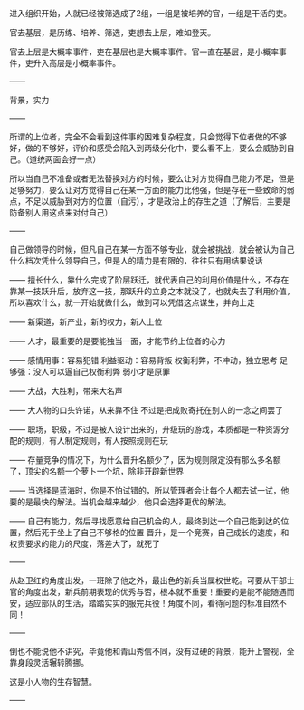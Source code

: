 进入组织开始，人就已经被筛选成了2组，一组是被培养的官，一组是干活的吏。

官去基层，是历练、培养、筛选，吏想去上层，难如登天。

官去上层是大概率事件，吏在基层也是大概率事件。官一直在基层，是小概率事件，吏升入高层是小概率事件。

——

背景，实力

——

所谓的上位者，完全不会看到这件事的困难复杂程度，只会觉得下位者做的不够好，做的不够好，评价和感受会陷入到两级分化中，要么看不上，要么会威胁到自己。（道统两面会好一点）

所以当自己不准备或者无法替换对方的时候，要么让对方觉得自己能力不足，但是足够努力，要么让对方觉得自己在某一方面的能力比他强，但是存在一些致命的弱点，不足以威胁到对方的位置（自污），才是政治上的存生之道（了解后，主要是防备别人用这点来对付自己）

——

自己做领导的时候，但凡自己在某一方面不够专业，就会被挑战，就会被认为自己什么档次凭什么领导自己，但是人的精力是有限的，往往只有用结果说话

——
擅长什么，靠什么完成了阶层跃迁，就代表自己的利用价值是什么，不存在靠某一技跃升后，放弃这一技，那跃升的立身之本就没了，也就失去了利用价值，所以喜欢什么，就一开始就做什么，做到可以凭借这点谋生，并向上走

——
新渠道，新产业，新的权力，新人上位

——
人才，最重要的是要能独当一面，才能节约上位者的心力

——
感情用事：容易犯错
利益驱动：容易背叛
权衡利弊，不冲动，独立思考
足够强：没人可以逼自己权衡利弊
弱小才是原罪

——
大战，大胜利，带来大名声

——
大人物的口头许诺，从来靠不住
不过是把成败寄托在别人的一念之间罢了

——
职场，职级，不过是被人设计出来的，升级玩的游戏，本质都是一种资源分配的规则，有人制定规则，有人按照规则在玩

——
存量竞争的情况下，为什么晋升名额少了，因为规则限定没有那么多名额了，顶尖的名额一个萝卜一个坑，除非开辟新世界

——
当选择是蓝海时，你是不怕试错的，所以管理者会让每个人都去试一试，他要的是最快的解法。当机会越来越少，他只会选择更优的解法。

——
自己有能力，然后寻找愿意给自己机会的人，最终到达一个自己能到达的位置，然后死于坐上了自己不够格的位置
晋升，是一个竞赛，自己成长的速度，和权责要求的能力的尺度，落差大了，就死了

——

从赵卫红的角度出发，一班除了他之外，最出色的新兵当属权世乾。可要从干部士官的角度出发，新兵前期表现的优秀与否，根本就不重要！重要的是能不能随遇而安，适应部队的生活，踏踏实实的服完兵役！角度不同，看待问题的标准自然不同！

——

倒也不能说他不讲究，毕竟他和青山秀信不同，没有过硬的背景，能升上警视，全靠身段灵活辗转腾挪。

这是小人物的生存智慧。

——

